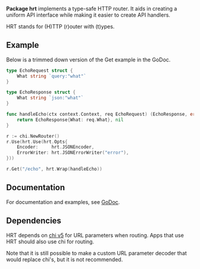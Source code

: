 **Package hrt** implements a type-safe HTTP router. It aids in creating a
uniform API interface while making it easier to create API handlers.

HRT stands for (H)TTP (r)outer with (t)ypes.

## Example

Below is a trimmed down version of the Get example in the GoDoc.

```go
type EchoRequest struct {
	What string `query:"what"`
}

type EchoResponse struct {
	What string `json:"what"`
}

func handleEcho(ctx context.Context, req EchoRequest) (EchoResponse, error) {
	return EchoResponse{What: req.What}, nil
}
```

```go
r := chi.NewRouter()
r.Use(hrt.Use(hrt.Opts{
    Encoder:     hrt.JSONEncoder,
    ErrorWriter: hrt.JSONErrorWriter("error"),
}))

r.Get("/echo", hrt.Wrap(handleEcho))
```

## Documentation

For documentation and examples, see [GoDoc](https://godoc.org/libdb.so/hrt/v2).

## Dependencies

HRT depends on [chi v5](https://pkg.go.dev/github.com/go-chi/chi/v5) for URL
parameters when routing. Apps that use HRT should also use chi for routing.

Note that it is still possible to make a custom URL parameter decoder that would
replace chi's, but it is not recommended.
